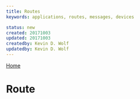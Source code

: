 ```yaml
---
title: Routes
keywords: applications, routes, messages, devices

status: new
created: 20171003
updated: 20171003
createdby: Kevin D. Wolf
updatedby: Kevin D. Wolf
---
```

[Home](../Index.md)

# Route


